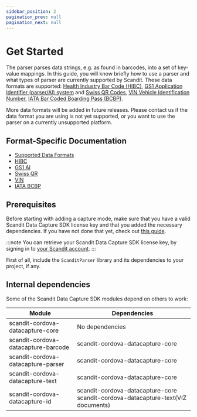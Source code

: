 ```yaml
---
sidebar_position: 2
pagination_prev: null
pagination_next: null
---
```


# Get Started

The parser parses data strings, e.g. as found in barcodes, into a set of key-value mappings. In this guide, you will know briefly how to use a parser and what types of parser are currently supported by Scandit. These data formats are supported: [Health Industry Bar Code (HIBC)](https://docs.scandit.com/data-capture-sdk/cordova/parser/hibc.html), [GS1 Application Identifier (parser/AI) system](https://docs.scandit.com/data-capture-sdk/cordova/parser/gs1ai.html) and [Swiss QR Codes](https://docs.scandit.com/data-capture-sdk/cordova/parser/swissqr.html), [VIN Vehicle Identification Number](https://docs.scandit.com/data-capture-sdk/cordova/parser/vin.html), [IATA Bar Coded Boarding Pass (BCBP)](https://docs.scandit.com/data-capture-sdk/cordova/parser/iata-bcbp.html).

More data formats will be added in future releases. Please contact us if the data format you are using is not yet supported, or you want to use the parser on a currently unsupported platform.

## Format-Specific Documentation

- [Supported Data Formats](https://docs.scandit.com/data-capture-sdk/cordova/parser/formats.html)
- [HIBC](https://docs.scandit.com/data-capture-sdk/cordova/parser/hibc.html)
- [GS1 AI](https://docs.scandit.com/data-capture-sdk/cordova/parser/gs1ai.html)
- [Swiss QR](https://docs.scandit.com/data-capture-sdk/cordova/parser/swissqr.html)
- [VIN](https://docs.scandit.com/data-capture-sdk/cordova/parser/vin.html)
- [IATA BCBP](https://docs.scandit.com/data-capture-sdk/cordova/parser/iata-bcbp.html)

## Prerequisites

Before starting with adding a capture mode, make sure that you have a valid Scandit Data Capture SDK license key and that you added the necessary dependencies. If you have not done that yet, check out [this guide](../add-sdk.md).

:::note
You can retrieve your Scandit Data Capture SDK license key, by signing in to [your Scandit account](https://ssl.scandit.com/dashboard/sign-in).
:::

First of all, include the `ScanditParser` library and its dependencies to your project, if any.

## Internal dependencies

Some of the Scandit Data Capture SDK modules depend on others to work:

| Module                              | Dependencies                                                                     |
| ----------------------------------- | -------------------------------------------------------------------------------- |
| scandit-cordova-datacapture-core    | No dependencies                                                                  |
| scandit-cordova-datacapture-barcode | scandit-cordova-datacapture-core                                                 |
| scandit-cordova-datacapture-parser  | scandit-cordova-datacapture-core                                                 |
| scandit-cordova-datacapture-text    | scandit-cordova-datacapture-core                                                 |
| scandit-cordova-datacapture-id      | scandit-cordova-datacapture-core scandit-cordova-datacapture-text(VIZ documents) |
